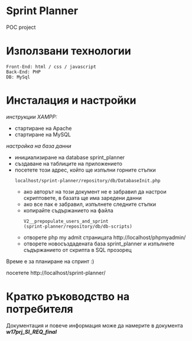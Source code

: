# Sprint Planner
POC project

# Използвани технологии
```
Front-End: html / css / javascript
Back-End: PHP
DB: MySql
```

# Инсталация и настройки

_инструкции XAMPP:_
  - стартиране на Apache 
  - стартиране на MySQL

_настройка на база данни_
- инициализиране на database sprint_planner 
- създаване на таблиците на приложението 
- посетете този адрес, който ще изпълни горните стъпки 
  ```
  localhost/sprint-planner/repository/db/DatabaseInit.php
  ```
  - ако авторът на този документ не е забравил да настрои скриптовете, в базата ще има заредени данни 
  - ако все пак е забравил, изпълнете следните стъпки 
  - копирайте съдържанието на файла  
    ```
    V2__prepopulate_users_and_sprint
    (sprint-planner/repository/db/db-scripts)
    ```
  - отворете php my admit страницата  http://localhost/phpmyadmin/
  - отворете новосъздадената база sprint_planner и изпълнете съдържанието от скрипта в SQL прозорец

Време е за планиране на спринт :)

посетете http://localhost/sprint-planner/ 

# Кратко ръководство на потребителя
Документация и повече информация може да намерите в документа _**w17prj_SI_REQ_final**_